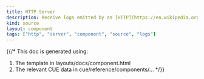 ```yaml
---
title: HTTP Server
description: Receive logs emitted by an [HTTP](https://en.wikipedia.org/wiki/Hypertext_Transfer_Protocol#Client_request) server.
kind: source
layout: component
tags: ["http", "server", "component", "source", "logs"]
---
```


{{/*
This doc is generated using:

1. The template in layouts/docs/component.html
2. The relevant CUE data in cue/reference/components/...
*/}}
